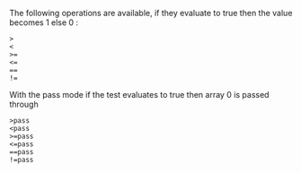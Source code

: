 The following operations are available, if they evaluate to true then the value becomes 1 else 0 :
```
>
<
>=
<=
==
!=
```
With the pass mode if the test evaluates to true then array 0 is passed through
```
>pass
<pass
>=pass
<=pass
==pass
!=pass
```


